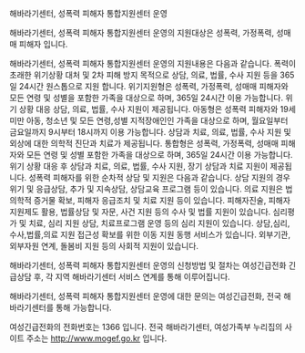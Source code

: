 해바라기센터, 성폭력 피해자 통합지원센터 운영

해바라기센터, 성폭력 피해자 통합지원센터 운영의 지원대상은 성폭력, 가정폭력, 성매매 피해자 입니다.

해바라기센터, 성폭력 피해자 통합지원센터 운영의 지원내용은 다음과 같습니다.
폭력이 초래한 위기상황 대처 및 2차 피해 방지 목적으로 상담, 의료, 법률, 수사 지원 등을 365일 24시간 원스톱으로 지원 합니다.
위기지원형은 성폭력, 가정폭력, 성매매 피해자와 모든 연령 및 성별을 포함한 가족을 대상으로 하며, 365일 24시간 이용 가능합니다. 위기 상황 대응 상담, 의료, 법률, 수사 지원이 제공됩니다.
아동형은 성폭력 피해자와 19세 미만 아동, 청소년 및 모든 연령,성별 지적장애인인 가족을 대상으로 하며, 월요일부터 금요일까지 9시부터 18시까지 이용 가능합니다. 상담과 치료, 의료, 법률, 수사 지원 및 외상에 대한 의학적 진단과 치료가 제공됩니다.
통합형은 성폭력, 가정폭력, 성매매 피해자와 모든 연령 및 성별 포함한 가족을 대상으로 하며, 365일 24시간 이용 가능합니다. 위기 상황 대응 후 상담과 치료, 의료, 법률, 수사 지원, 장기 상담과 치료 지원이 제공됩니다.
성폭력 피해자를 위한 순차적 상담 및 지원은 다음과 같습니다.
상담 지원의 경우 위기 및 응급상담, 추가 및 지속상담, 상담교육 프로그램 등이 있습니다.
의료 지원은 법의학적 증거물 확보, 피해자 응급조치 및 치료 지원 등이 있습니다.
피해자진술, 피해자 지원제도 활용, 법률상담 및 자문, 사건 지원 등의 수사 및 법률 지원이 있습니다.
심리평가 및 치료, 심리 지원 상담, 치료프로그램 운영 등의 심리 지원이 있습니다.
상담,심리,수사,법률,의료 지원 접근성 확보를 위한 이동 지원 동행 서비스가 있습니다.
외부기관,외부자원 연계, 돌봄비 지원 등의 사회적 지원이 있습니다.

해바라기센터, 성폭력 피해자 통합지원센터 운영의 신청방법 및 절차는 여성긴급전화 긴급상담 후, 각 지역 해바라기센터 서비스 연계를 통해 이루어집니다.

해바라기센터, 성폭력 피해자 통합지원센터 운영에 대한 문의는 여성긴급전화, 전국 해바라기센터를 통해 가능합니다.

여성긴급전화의 전화번호는 1366 입니다.
전국 해바라기센터, 여성가족부 누리집의 사이트 주소는 http://www.mogef.go.kr 입니다.